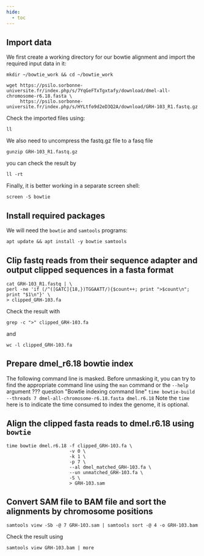 ```yaml
---
hide:
  - toc
---
```

## Import data

We first create a working directory for our bowtie alignment and import the required input
data in it:
```
mkdir ~/bowtie_work && cd ~/bowtie_work
```
```
wget https://psilo.sorbonne-universite.fr/index.php/s/7YqGeFTxTgxtafy/download/dmel-all-chromosome-r6.18.fasta \
     https://psilo.sorbonne-universite.fr/index.php/s/HYLtfo9d2eD3Q2A/download/GRH-103_R1.fastq.gz
```
Check the imported files using:
```
ll
```

We also need to uncompress the fastq.gz file to a fasq file
```
gunzip GRH-103_R1.fastq.gz
```
you can check the result by
```
ll -rt
```

Finally, it is better working in a separate screen shell:
```
screen -S bowtie
```

## Install required packages
We will need the `bowtie` and `samtools` programs:
```
apt update && apt install -y bowtie samtools
```

## Clip fastq reads from their sequence adapter and output clipped sequences in a fasta format
```
cat GRH-103_R1.fastq | \
perl -ne 'if (/^([GATC]{18,})TGGAATT/){$count++; print ">$count\n"; print "$1\n"}' \
> clipped_GRH-103.fa
```
Check the result with
```
grep -c ">" clipped_GRH-103.fa
```
and
```
wc -l clipped_GRH-103.fa
```

## Prepare dmel_r6.18 bowtie index
The following command line is masked. Before unmasking it, you can try to find the
appropriate command line using the `man` command or the `--help` argument
??? question "Bowtie indexing command line"
    ```
    time bowtie-build --threads 7 dmel-all-chromosome-r6.18.fasta dmel.r6.18
    ```
    Note the `time` here is to indicate the time consumed to index the genome, it is optional.

## Align the clipped fasta reads to dmel.r6.18 using `bowtie`
```
time bowtie dmel.r6.18 -f clipped_GRH-103.fa \
                       -v 0 \
                       -k 1 \
                       -p 7 \
                       --al dmel_matched_GRH-103.fa \
                       --un unmatched_GRH-103.fa \
                       -S \
                       > GRH-103.sam
```
## Convert SAM file to BAM file and sort the alignments by chromosome positions
```
samtools view -Sb -@ 7 GRH-103.sam | samtools sort -@ 4 -o GRH-103.bam
```
Check the result using
```
samtools view GRH-103.bam | more
```
